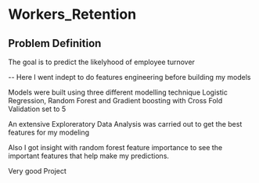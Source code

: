 # Workers_Retention

## Problem Definition 
The goal is to predict the likelyhood of employee turnover

--
Here I went indept to do features engineering before building my models  

Models were built using three different modelling technique Logistic Regression, Random Forest and Gradient boosting with Cross Fold Validation set to 5 

An extensive Exploreratory Data Analysis was carried out to get the best features for my modeling 

Also I got insight with random forest feature importance to see the important features that help make my predictions. 

Very good Project 
